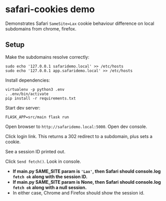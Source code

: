 # safari-cookies demo

Demonstrates Safari `SameSite=Lax` cookie behaviour difference on local subdomains from chrome, firefox.

## Setup

Make the subdomains resolve correctly:

```
sudo echo '127.0.0.1 safaridemo.local' >> /etc/hosts
sudo echo '127.0.0.1 app.safaridemo.local' >> /etc/hosts
```

Install dependencies:

```
virtualenv -p python3 .env
. .env/bin/activate
pip install -r requirements.txt
```

Start dev server:

```
FLASK_APP=src/main flask run
```

Open browser to `http://safaridemo.local:5000`. Open dev console.

Click login link. This returns a 302 redirect to a subdomain, plus sets a cookie.

See a session ID printed out.

Click `Send fetch()`. Look in console.

- **If main.py SAME_SITE param is `'Lax'`, then Safari should console.log `fetch ok` along with the session ID.**
- **If main.py SAME_SITE param is None, then Safari should console.log `fetch ok` along with a null session.**
- In either case, Chrome and Firefox should show the session id.
